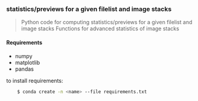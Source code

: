 ### statistics/previews for a given filelist and image stacks

> Python code for computing statistics/previews for a given filelist and image stacks Functions for advanced statistics of image stacks

#### Requirements

* numpy
* matplotlib
* pandas

to install requirements:

```sh
    $ conda create -n <name> --file requirements.txt
```
